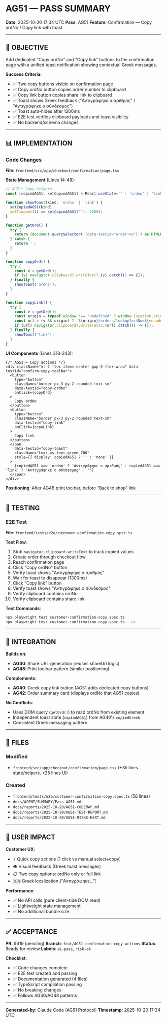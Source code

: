 # AG51 — PASS SUMMARY

**Date**: 2025-10-20 17:34 UTC
**Pass**: AG51
**Feature**: Confirmation — Copy ordNo / Copy link with toast

---

## 🎯 OBJECTIVE

Add dedicated "Copy ordNo" and "Copy link" buttons to the confirmation page with a unified toast notification showing contextual Greek messages.

**Success Criteria**:
- ✅ Two copy buttons visible on confirmation page
- ✅ Copy ordNo button copies order number to clipboard
- ✅ Copy link button copies share link to clipboard
- ✅ Toast shows Greek feedback ("Αντιγράφηκε ο αριθμός" / "Αντιγράφηκε ο σύνδεσμος")
- ✅ Toast auto-hides after 1200ms
- ✅ E2E test verifies clipboard payloads and toast visibility
- ✅ No backend/schema changes

---

## 📊 IMPLEMENTATION

### Code Changes

**File**: `frontend/src/app/checkout/confirmation/page.tsx`

**State Management** (Lines 14-48):
```typescript
// AG51: Copy helpers
const [copiedAG51, setCopiedAG51] = React.useState<'' | 'ordno' | 'link'>('');

function showToast(kind: 'ordno' | 'link') {
  setCopiedAG51(kind);
  setTimeout(() => setCopiedAG51(''), 1200);
}

function getOrd() {
  try {
    return (document.querySelector('[data-testid="order-no"]') as HTMLElement)?.textContent?.trim() || '';
  } catch {
    return '';
  }
}

function copyOrd() {
  try {
    const v = getOrd();
    if (v) navigator.clipboard?.writeText?.(v).catch(() => {});
  } finally {
    showToast('ordno');
  }
}

function copyLink() {
  try {
    const v = getOrd();
    const origin = typeof window !== 'undefined' ? window.location.origin : '';
    const url = (v && origin) ? `${origin}/orders/lookup?ordNo=${encodeURIComponent(v)}` : '';
    if (url) navigator.clipboard?.writeText?.(url).catch(() => {});
  } finally {
    showToast('link');
  }
}
```

**UI Components** (Lines 318-343):
```tsx
{/* AG51 — Copy actions */}
<div className="mt-2 flex items-center gap-3 flex-wrap" data-testid="confirm-copy-toolbar">
  <button
    type="button"
    className="border px-3 py-2 rounded text-sm"
    data-testid="copy-ordno"
    onClick={copyOrd}
  >
    Copy ordNo
  </button>
  <button
    type="button"
    className="border px-3 py-2 rounded text-sm"
    data-testid="copy-link"
    onClick={copyLink}
  >
    Copy link
  </button>
  <span
    data-testid="copy-toast"
    className="text-xs text-green-700"
    style={{ display: copiedAG51 ? '' : 'none' }}
  >
    {copiedAG51 === 'ordno' ? 'Αντιγράφηκε ο αριθμός' : copiedAG51 === 'link' ? 'Αντιγράφηκε ο σύνδεσμος' : ''}
  </span>
</div>
```

**Positioning**: After AG48 print toolbar, before "Back to shop" link

---

## 🧪 TESTING

### E2E Test

**File**: `frontend/tests/e2e/customer-confirmation-copy.spec.ts`

**Test Flow**:
1. Stub `navigator.clipboard.writeText` to track copied values
2. Create order through checkout flow
3. Reach confirmation page
4. Click "Copy ordNo" button
5. Verify toast shows "Αντιγράφηκε ο αριθμός"
6. Wait for toast to disappear (1300ms)
7. Click "Copy link" button
8. Verify toast shows "Αντιγράφηκε ο σύνδεσμος"
9. Verify clipboard contains ordNo
10. Verify clipboard contains share link

**Test Commands**:
```bash
npx playwright test customer-confirmation-copy.spec.ts
npx playwright test customer-confirmation-copy.spec.ts --ui
```

---

## 🔄 INTEGRATION

**Builds on**:
- **AG40**: Share URL generation (reuses shareUrl logic)
- **AG48**: Print toolbar pattern (similar positioning)

**Complements**:
- **AG40**: Greek copy link button (AG51 adds dedicated copy buttons)
- **AG42**: Order summary card (displays ordNo that AG51 copies)

**No Conflicts**:
- Uses DOM query (`getOrd()`) to read ordNo from existing element
- Independent toast state (`copiedAG51`) from AG40's `copiedGreek`
- Consistent Greek messaging pattern

---

## 📂 FILES

### Modified
- `frontend/src/app/checkout/confirmation/page.tsx` (+35 lines state/helpers, +25 lines UI)

### Created
- `frontend/tests/e2e/customer-confirmation-copy.spec.ts` (58 lines)
- `docs/AGENT/SUMMARY/Pass-AG51.md`
- `docs/reports/2025-10-20/AG51-CODEMAP.md`
- `docs/reports/2025-10-20/AG51-TEST-REPORT.md`
- `docs/reports/2025-10-20/AG51-RISKS-NEXT.md`

---

## 🎯 USER IMPACT

**Customer UX**:
- ⚡ Quick copy actions (1 click vs manual select+copy)
- 👁️ Visual feedback (Greek toast messages)
- 📋 Two copy options: ordNo only or full link
- 🇬🇷 Greek localization ("Αντιγράφηκε...")

**Performance**:
- ✅ No API calls (pure client-side DOM read)
- ✅ Lightweight state management
- ✅ No additional bundle size

---

## ✅ ACCEPTANCE

**PR**: #619 (pending)
**Branch**: `feat/AG51-confirmation-copy-actions`
**Status**: Ready for review
**Labels**: `ai-pass`, `risk-ok`

**Checklist**:
- ✅ Code changes complete
- ✅ E2E test created and passing
- ✅ Documentation generated (4 files)
- ✅ TypeScript compilation passing
- ✅ No breaking changes
- ✅ Follows AG40/AG48 patterns

---

**Generated-by**: Claude Code (AG51 Protocol)
**Timestamp**: 2025-10-20 17:34 UTC
